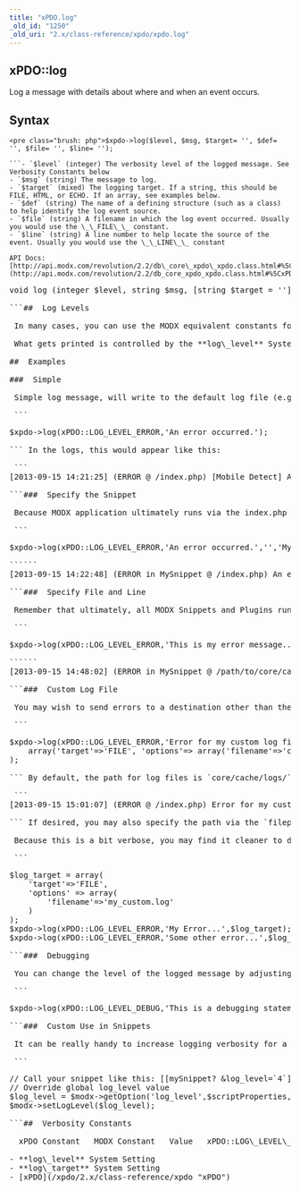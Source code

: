 ```yaml
---
title: "xPDO.log"
_old_id: "1250"
_old_uri: "2.x/class-reference/xpdo/xpdo.log"
---
```


##  xPDO::log 

 Log a message with details about where and when an event occurs.

##  Syntax 

 ```
<pre class="brush: php">$xpdo->log($level, $msg, $target= '', $def= '', $file= '', $line= '');

```- `$level` (integer) The verbosity level of the logged message. See Verbosity Constants below
- `$msg` (string) The message to log.
- `$target` (mixed) The logging target. If a string, this should be FILE, HTML, or ECHO. If an array, see examples below.
- `$def` (string) The name of a defining structure (such as a class) to help identify the log event source.
- `$file` (string) A filename in which the log event occurred. Usually you would use the \_\_FILE\_\_ constant.
- `$line` (string) A line number to help locate the source of the event. Usually you would use the \_\_LINE\_\_ constant

 API Docs: [http://api.modx.com/revolution/2.2/db\_core\_xpdo\_xpdo.class.html#%5CxPDO](http://api.modx.com/revolution/2.2/db_core_xpdo_xpdo.class.html#%5CxPDO)

 ```
<pre class="brush: php">void log (integer $level, string $msg, [string $target = ''], [string $def = ''], [string $file = ''], [string $line = ''])

```##  Log Levels 

 In many cases, you can use the MODX equivalent constants for log levels.

 What gets printed is controlled by the **log\_level** System Setting. You can override this at runtime using the **setLogLevel** method.

##  Examples 

###  Simple 

 Simple log message, will write to the default log file (e.g. `core/cache/logs/error.log`):

 ```
<pre class="brush: php">$xpdo->log(xPDO::LOG_LEVEL_ERROR,'An error occurred.');

``` In the logs, this would appear like this:

 ```
[2013-09-15 14:21:25] (ERROR @ /index.php) [Mobile Detect] An error occurred.

```###  Specify the Snippet 

 Because MODX application ultimately runs via the index.php file, it can be helpful to add some extra information:

 ```
<pre class="brush: php">$xpdo->log(xPDO::LOG_LEVEL_ERROR,'An error occurred.','','MySnippet');

``````
[2013-09-15 14:22:48] (ERROR in MySnippet @ /index.php) An error occurred

```###  Specify File and Line 

 Remember that ultimately, all MODX Snippets and Plugins run from cached files, so the source file listed will be the cached file

 ```
<pre class="brush: php">$xpdo->log(xPDO::LOG_LEVEL_ERROR,'This is my error message...','','MySnippet',__FILE__,__LINE__);

``````
[2013-09-15 14:48:02] (ERROR in MySnippet @ /path/to/core/cache/includes/elements/modsnippet/28.include.cache.php : 7) This is my error message...

```###  Custom Log File 

 You may wish to send errors to a destination other than the default MODX error log. To accomplish this, you must pass an array to the `$target` argument. You must verbosely specify 'FILE' as the target, otherwise, the message will be echoed back to the page.

 ```
<pre class="brush: php">$xpdo->log(xPDO::LOG_LEVEL_ERROR,'Error for my custom log file', 
    array('target'=>'FILE', 'options'=> array('filename'=>'custom.log'))
);

``` By default, the path for log files is `core/cache/logs/` so in this example, we find our log message inside the `custom.log` file:

 ```
[2013-09-15 15:01:07] (ERROR @ /index.php) Error for my custom log file

``` If desired, you may also specify the path via the `filepath` argument.

 Because this is a bit verbose, you may find it cleaner to define your logging target once then reference the array:

 ```
<pre class="brush: php">$log_target = array(
    'target'=>'FILE',
    'options' => array(
        'filename'=>'my_custom.log'
    )
); 
$xpdo->log(xPDO::LOG_LEVEL_ERROR,'My Error...',$log_target); 
$xpdo->log(xPDO::LOG_LEVEL_ERROR,'Some other error...',$log_target);

```###  Debugging 

 You can change the level of the logged message by adjusting the first parameter. E.g. to log a debug message:

 ```
<pre class="brush: php">$xpdo->log(xPDO::LOG_LEVEL_DEBUG,'This is a debugging statement.');

```###  Custom Use in Snippets 

 It can be really handy to increase logging verbosity for a single Snippet or plugin. To accomplish this, use the `setLogLevel()` function. You can use this to override the global value of the **log\_level** System Setting:

 ```
<pre class="brush: php">// Call your snippet like this: [[mySnippet? &log_level=`4`]]
// Override global log_level value
$log_level = $modx->getOption('log_level',$scriptProperties, $modx->getOption('log_level'));
$modx->setLogLevel($log_level);

```##  Verbosity Constants 

  xPDO Constant   MODX Constant   Value   xPDO::LOG\_LEVEL\_FATAL   MODX\_LOG\_LEVEL\_FATAL   0   xPDO::LOG\_LEVEL\_ERROR   MODX\_LOG\_LEVEL\_ERROR   1   xPDO::LOG\_LEVEL\_WARN   MODX\_LOG\_LEVEL\_WARN   2   xPDO::LOG\_LEVEL\_INFO   MODX\_LOG\_LEVEL\_INFO   3   xPDO::LOG\_LEVEL\_DEBUG   MODX\_LOG\_LEVEL\_DEBUG   4 ##  See Also 

- **log\_level** System Setting
- **log\_target** System Setting
- [xPDO](/xpdo/2.x/class-reference/xpdo "xPDO")